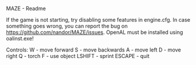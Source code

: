 MAZE - Readme

If the game is not starting, try disabling some features in engine.cfg.
In case something goes wrong, you can report the bug on https://github.com/nandor/MAZE/issues.
OpenAL must be installed using oalinst.exe!

Controls:
W - move forward
S - move backwards
A - move left
D - move right
Q - torch
F - use object
LSHIFT - sprint
ESCAPE - quit
